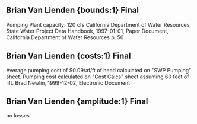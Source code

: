 ## Brian Van Lienden {bounds:1} Final
Pumping Plant capacity: 120 cfs
California Department of Water Resources, State Water Project Data Handbook, 1997-01-01, Paper Document, California Department of Water Resources
p. 50

## Brian Van Lienden {costs:1} Final
Average pumping cost of $0.09/af/ft of head calculated on "SWP Pumping" sheet.  Pumping cost calculated on "Cost Calcs" sheet assuming 60 feet of lift.
Brad Newlin, 1999-12-02, Electronic Document

## Brian Van Lienden {amplitude:1} Final
no losses
